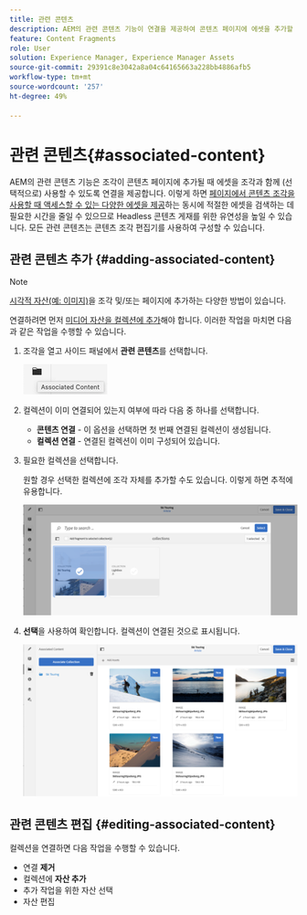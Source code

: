 ```yaml
---
title: 관련 콘텐츠
description: AEM의 관련 콘텐츠 기능이 연결을 제공하여 콘텐츠 페이지에 에셋을 추가할 때 조각과 함께 해당 에셋을 선택적으로 사용할 수 있도록 함으로써 Headless 콘텐츠 전달에 유연성을 더하는 방법을 이해합니다.
feature: Content Fragments
role: User
solution: Experience Manager, Experience Manager Assets
source-git-commit: 29391c8e3042a8a04c64165663a228bb4886afb5
workflow-type: tm+mt
source-wordcount: '257'
ht-degree: 49%

---
```


# 관련 콘텐츠{#associated-content}

AEM의 관련 콘텐츠 기능은 조각이 콘텐츠 페이지에 추가될 때 에셋을 조각과 함께 (선택적으로) 사용할 수 있도록 연결을 제공합니다. 이렇게 하면 [페이지에서 콘텐츠 조각을 사용할 때 액세스할 수 있는 다양한 에셋을 제공](/help/sites-authoring/content-fragments.md#using-associated-content)하는 동시에 적절한 에셋을 검색하는 데 필요한 시간을 줄일 수 있으므로 Headless 콘텐츠 게재를 위한 유연성을 높일 수 있습니다. 모든 관련 콘텐츠는 콘텐츠 조각 편집기를 사용하여 구성할 수 있습니다.

## 관련 콘텐츠 추가 {#adding-associated-content}

>[!NOTE]
>
>[시각적 자산(예: 이미지)](/help/assets/content-fragments/content-fragments.md#fragments-with-visual-assets)을 조각 및/또는 페이지에 추가하는 다양한 방법이 있습니다.

연결하려면 먼저 [미디어 자산을 컬렉션에 추가](/help/assets/manage-collections.md)해야 합니다. 이러한 작업을 마치면 다음과 같은 작업을 수행할 수 있습니다.

1. 조각을 열고 사이드 패널에서 **관련 콘텐츠**&#x200B;를 선택합니다.

   ![관련 콘텐츠](assets/cfm-assoc-content-01.png)

1. 컬렉션이 이미 연결되어 있는지 여부에 따라 다음 중 하나를 선택합니다.

   * **콘텐츠 연결** - 이 옵션을 선택하면 첫 번째 연결된 컬렉션이 생성됩니다.
   * **컬렉션 연결** - 연결된 컬렉션이 이미 구성되어 있습니다.

1. 필요한 컬렉션을 선택합니다.

   원할 경우 선택한 컬렉션에 조각 자체를 추가할 수도 있습니다. 이렇게 하면 추적에 유용합니다.

   ![컬렉션 선택](assets/cfm-assoc-content-02.png)

1. **선택**&#x200B;을 사용하여 확인합니다. 컬렉션이 연결된 것으로 표시됩니다.

   ![cfm-6420-05](assets/cfm-assoc-content-03.png)

## 관련 콘텐츠 편집 {#editing-associated-content}

컬렉션을 연결하면 다음 작업을 수행할 수 있습니다.

* 연결 **제거**
* 컬렉션에 **자산 추가**
* 추가 작업을 위한 자산 선택
* 자산 편집
